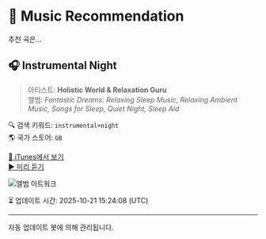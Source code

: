 
# 🎵 Music Recommendation

추천 곡은...

## 🎧 Instrumental Night  
> 아티스트: **Holistic World & Relaxation Guru**  
> 앨범: _Fantastic Dreams: Relaxing Sleep Music, Relaxing Ambient Music, Songs for Sleep, Quiet Night, Sleep Aid_  

🔍 검색 키워드: `instrumental+night`  
🌎 국가 스토어: `GB`

[🔗 iTunes에서 보기](https://music.apple.com/gb/album/instrumental-night/1316076909?i=1316077985&uo=4)  
[▶️ 미리 듣기](https://audio-ssl.itunes.apple.com/itunes-assets/AudioPreview118/v4/69/39/cc/6939cc03-746e-da0f-2014-7258691ae9c2/mzaf_7322432554703047198.plus.aac.p.m4a)

![앨범 아트워크](https://is1-ssl.mzstatic.com/image/thumb/Music118/v4/99/8c/99/998c99ae-86d7-c17a-119e-e2f4a08a6071/8033772907378.jpg/100x100bb.jpg)

⏳ 업데이트 시간: 2025-10-21 15:24:08 (UTC)

---
자동 업데이트 봇에 의해 관리됩니다.
